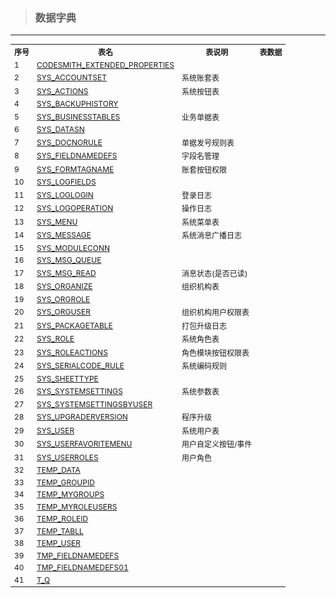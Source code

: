 > ### 数据字典

---
<style>
#tab{font-size:12;}
</style>

<table id="tab"><th>序号</th><th>表名</th><th>表说明</th><th>表数据</th><tr><td>1</td><td><a href='5shu-ju-zi-dian/51biao-jie-gou.md#CODESMITH_EXTENDED_PROPERTIES'>CODESMITH_EXTENDED_PROPERTIES</a></td><td> </td><td> </td></tr><tr><td>2</td><td><a href='5shu-ju-zi-dian/51biao-jie-gou.md#SYS_ACCOUNTSET'>SYS_ACCOUNTSET</a></td><td>系统账套表</td><td> </td></tr><tr><td>3</td><td><a href='5shu-ju-zi-dian/51biao-jie-gou.md#SYS_ACTIONS'>SYS_ACTIONS</a></td><td>系统按钮表</td><td> </td></tr><tr><td>4</td><td><a href='5shu-ju-zi-dian/51biao-jie-gou.md#SYS_BACKUPHISTORY'>SYS_BACKUPHISTORY</a></td><td> </td><td> </td></tr><tr><td>5</td><td><a href='5shu-ju-zi-dian/51biao-jie-gou.md#SYS_BUSINESSTABLES'>SYS_BUSINESSTABLES</a></td><td>业务单据表</td><td> </td></tr><tr><td>6</td><td><a href='5shu-ju-zi-dian/51biao-jie-gou.md#SYS_DATASN'>SYS_DATASN</a></td><td> </td><td> </td></tr><tr><td>7</td><td><a href='5shu-ju-zi-dian/51biao-jie-gou.md#SYS_DOCNORULE'>SYS_DOCNORULE</a></td><td>单据发号规则表</td><td> </td></tr><tr><td>8</td><td><a href='5shu-ju-zi-dian/51biao-jie-gou.md#SYS_FIELDNAMEDEFS'>SYS_FIELDNAMEDEFS</a></td><td>字段名管理</td><td> </td></tr><tr><td>9</td><td><a href='5shu-ju-zi-dian/51biao-jie-gou.md#SYS_FORMTAGNAME'>SYS_FORMTAGNAME</a></td><td>账套按钮权限</td><td> </td></tr><tr><td>10</td><td><a href='5shu-ju-zi-dian/51biao-jie-gou.md#SYS_LOGFIELDS'>SYS_LOGFIELDS</a></td><td> </td><td> </td></tr><tr><td>11</td><td><a href='5shu-ju-zi-dian/51biao-jie-gou.md#SYS_LOGLOGIN'>SYS_LOGLOGIN</a></td><td>登录日志</td><td> </td></tr><tr><td>12</td><td><a href='5shu-ju-zi-dian/51biao-jie-gou.md#SYS_LOGOPERATION'>SYS_LOGOPERATION</a></td><td>操作日志</td><td> </td></tr><tr><td>13</td><td><a href='5shu-ju-zi-dian/51biao-jie-gou.md#SYS_MENU'>SYS_MENU</a></td><td>系统菜单表</td><td> </td></tr><tr><td>14</td><td><a href='5shu-ju-zi-dian/51biao-jie-gou.md#SYS_MESSAGE'>SYS_MESSAGE</a></td><td>系统消息广播日志</td><td> </td></tr><tr><td>15</td><td><a href='5shu-ju-zi-dian/51biao-jie-gou.md#SYS_MODULECONN'>SYS_MODULECONN</a></td><td> </td><td> </td></tr><tr><td>16</td><td><a href='5shu-ju-zi-dian/51biao-jie-gou.md#SYS_MSG_QUEUE'>SYS_MSG_QUEUE</a></td><td> </td><td> </td></tr><tr><td>17</td><td><a href='5shu-ju-zi-dian/51biao-jie-gou.md#SYS_MSG_READ'>SYS_MSG_READ</a></td><td>消息状态(是否已读)</td><td> </td></tr><tr><td>18</td><td><a href='5shu-ju-zi-dian/51biao-jie-gou.md#SYS_ORGANIZE'>SYS_ORGANIZE</a></td><td>组织机构表</td><td> </td></tr><tr><td>19</td><td><a href='5shu-ju-zi-dian/51biao-jie-gou.md#SYS_ORGROLE'>SYS_ORGROLE</a></td><td> </td><td> </td></tr><tr><td>20</td><td><a href='5shu-ju-zi-dian/51biao-jie-gou.md#SYS_ORGUSER'>SYS_ORGUSER</a></td><td>组织机构用户权限表</td><td> </td></tr><tr><td>21</td><td><a href='5shu-ju-zi-dian/51biao-jie-gou.md#SYS_PACKAGETABLE'>SYS_PACKAGETABLE</a></td><td>打包升级日志</td><td> </td></tr><tr><td>22</td><td><a href='5shu-ju-zi-dian/51biao-jie-gou.md#SYS_ROLE'>SYS_ROLE</a></td><td>系统角色表</td><td> </td></tr><tr><td>23</td><td><a href='5shu-ju-zi-dian/51biao-jie-gou.md#SYS_ROLEACTIONS'>SYS_ROLEACTIONS</a></td><td>角色模块按钮权限表</td><td> </td></tr><tr><td>24</td><td><a href='5shu-ju-zi-dian/51biao-jie-gou.md#SYS_SERIALCODE_RULE'>SYS_SERIALCODE_RULE</a></td><td>系统编码规则</td><td> </td></tr><tr><td>25</td><td><a href='5shu-ju-zi-dian/51biao-jie-gou.md#SYS_SHEETTYPE'>SYS_SHEETTYPE</a></td><td> </td><td> </td></tr><tr><td>26</td><td><a href='5shu-ju-zi-dian/51biao-jie-gou.md#SYS_SYSTEMSETTINGS'>SYS_SYSTEMSETTINGS</a></td><td>系统参数表</td><td> </td></tr><tr><td>27</td><td><a href='5shu-ju-zi-dian/51biao-jie-gou.md#SYS_SYSTEMSETTINGSBYUSER'>SYS_SYSTEMSETTINGSBYUSER</a></td><td> </td><td> </td></tr><tr><td>28</td><td><a href='5shu-ju-zi-dian/51biao-jie-gou.md#SYS_UPGRADERVERSION'>SYS_UPGRADERVERSION</a></td><td>程序升级</td><td> </td></tr><tr><td>29</td><td><a href='5shu-ju-zi-dian/51biao-jie-gou.md#SYS_USER'>SYS_USER</a></td><td>系统用户表</td><td> </td></tr><tr><td>30</td><td><a href='5shu-ju-zi-dian/51biao-jie-gou.md#SYS_USERFAVORITEMENU'>SYS_USERFAVORITEMENU</a></td><td>用户自定义按钮/事件</td><td> </td></tr><tr><td>31</td><td><a href='5shu-ju-zi-dian/51biao-jie-gou.md#SYS_USERROLES'>SYS_USERROLES</a></td><td>用户角色</td><td> </td></tr><tr><td>32</td><td><a href='5shu-ju-zi-dian/51biao-jie-gou.md#TEMP_DATA'>TEMP_DATA</a></td><td> </td><td> </td></tr><tr><td>33</td><td><a href='5shu-ju-zi-dian/51biao-jie-gou.md#TEMP_GROUPID'>TEMP_GROUPID</a></td><td> </td><td> </td></tr><tr><td>34</td><td><a href='5shu-ju-zi-dian/51biao-jie-gou.md#TEMP_MYGROUPS'>TEMP_MYGROUPS</a></td><td> </td><td> </td></tr><tr><td>35</td><td><a href='5shu-ju-zi-dian/51biao-jie-gou.md#TEMP_MYROLEUSERS'>TEMP_MYROLEUSERS</a></td><td> </td><td> </td></tr><tr><td>36</td><td><a href='5shu-ju-zi-dian/51biao-jie-gou.md#TEMP_ROLEID'>TEMP_ROLEID</a></td><td> </td><td> </td></tr><tr><td>37</td><td><a href='5shu-ju-zi-dian/51biao-jie-gou.md#TEMP_TABLL'>TEMP_TABLL</a></td><td> </td><td> </td></tr><tr><td>38</td><td><a href='5shu-ju-zi-dian/51biao-jie-gou.md#TEMP_USER'>TEMP_USER</a></td><td> </td><td> </td></tr><tr><td>39</td><td><a href='5shu-ju-zi-dian/51biao-jie-gou.md#TMP_FIELDNAMEDEFS'>TMP_FIELDNAMEDEFS</a></td><td> </td><td> </td></tr><tr><td>40</td><td><a href='5shu-ju-zi-dian/51biao-jie-gou.md#TMP_FIELDNAMEDEFS01'>TMP_FIELDNAMEDEFS01</a></td><td> </td><td> </td></tr><tr><td>41</td><td><a href='5shu-ju-zi-dian/51biao-jie-gou.md#T_Q'>T_Q</a></td><td> </td><td> </td></tr></table>
